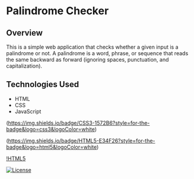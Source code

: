 # Palindrome Checker

## Overview
This is a simple web application that checks whether a given input is a palindrome or not. A palindrome is a word, phrase, or sequence that reads the same backward as forward (ignoring spaces, punctuation, and capitalization).

## Technologies Used
- HTML
- CSS
- JavaScript

(https://img.shields.io/badge/CSS3-1572B6?style=for-the-badge&logo=css3&logoColor=white)

(https://img.shields.io/badge/HTML5-E34F26?style=for-the-badge&logo=html5&logoColor=white)

[!HTML5](https://img.shields.io/badge/JavaScript-323330?style=for-the-badge&logo=javascript&logoColor=F7DF1E)

[![License](https://img.shields.io/badge/license-MIT-blue.svg)](LICENSE.md)
